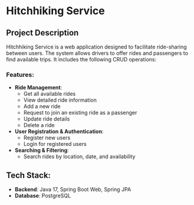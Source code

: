 # Hitchhiking Service

## Project Description
Hitchhiking Service is a web application designed to facilitate ride-sharing between users. The system allows drivers to offer rides and passengers to find available trips. It includes the following CRUD operations:

### Features:
- **Ride Management**:
  - Get all available rides
  - View detailed ride information
  - Add a new ride
  - Request to join an existing ride as a passenger
  - Update ride details
  - Delete a ride
- **User Registration & Authentication**:
  - Register new users
  - Login for registered users
- **Searching & Filtering**:
  - Search rides by location, date, and availability

## Tech Stack:
- **Backend**: Java 17, Spring Boot Web, Spring JPA  
- **Database**: PostgreSQL  
